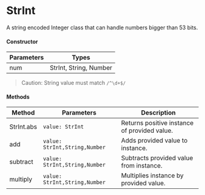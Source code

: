 # StrInt
A string encoded Integer class that can handle numbers bigger than 53 bits.

#### Constructor
| Parameters | Types |
| --- | --- |
| num | StrInt, String, Number |

> Caution: String value must match `/^\d+$/`

#### Methods
| Method | Parameters | Description |
| --- | --- | --- |
| StrInt.abs | `value: StrInt` | Returns positive instance of provided value. |
| add | `value: StrInt,String,Number` | Adds provided value to instance. |
| subtract | `value: StrInt,String,Number` | Subtracts provided value from instance. |
| multiply | `value: StrInt,String,Number` | Multiplies instance by provided value. |



